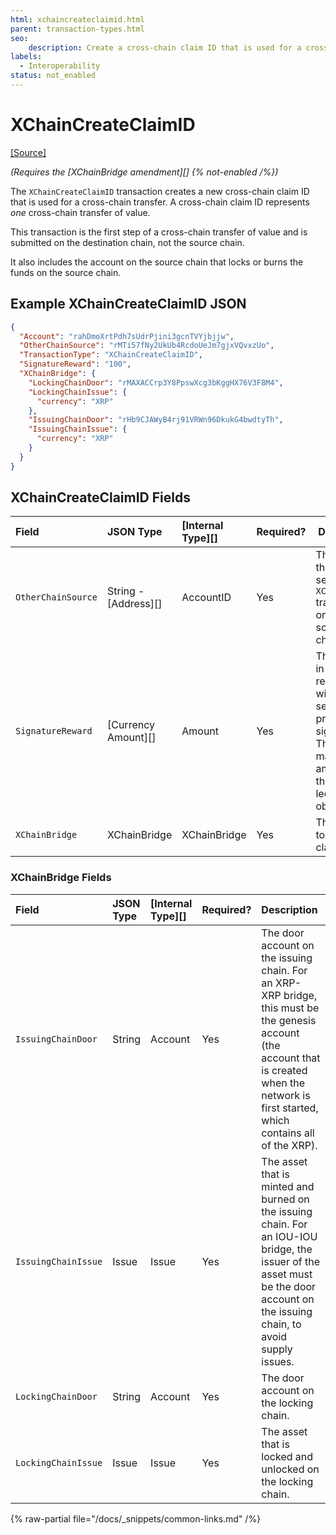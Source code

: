 ```yaml
---
html: xchaincreateclaimid.html 
parent: transaction-types.html
seo:
    description: Create a cross-chain claim ID that is used for a cross-chain transfer.
labels:
  - Interoperability
status: not_enabled
---
```

# XChainCreateClaimID
[[Source]](https://github.com/XRPLF/rippled/blob/1e01cd34f7a216092ed779f291b43324c167167a/src/xrpld/app/tx/detail/XChainBridge.h#L141-L158 "Source")

_(Requires the [XChainBridge amendment][] {% not-enabled /%})_

The `XChainCreateClaimID` transaction creates a new cross-chain claim ID that is used for a cross-chain transfer. A cross-chain claim ID represents *one* cross-chain transfer of value. 

This transaction is the first step of a cross-chain transfer of value and is submitted on the destination chain, not the source chain. 

It also includes the account on the source chain that locks or burns the funds on the source chain.


## Example XChainCreateClaimID JSON

```json
{
  "Account": "rahDmoXrtPdh7sUdrPjini3gcnTVYjbjjw",
  "OtherChainSource": "rMTi57fNy2UkUb4RcdoUeJm7gjxVQvxzUo",
  "TransactionType": "XChainCreateClaimID",
  "SignatureReward": "100",
  "XChainBridge": {
    "LockingChainDoor": "rMAXACCrp3Y8PpswXcg3bKggHX76V3F8M4",
    "LockingChainIssue": {
      "currency": "XRP"
    },
    "IssuingChainDoor": "rHb9CJAWyB4rj91VRWn96DkukG4bwdtyTh",
    "IssuingChainIssue": {
      "currency": "XRP"
    }
  }
}
```


## XChainCreateClaimID Fields

| Field              | JSON Type            | [Internal Type][] | Required? | Description |
|:-------------------|:---------------------|:------------------|:----------|-------------|
| `OtherChainSource` | String - [Address][] | AccountID         | Yes       | The account that must send the `XChainCommit` transaction on the source chain. |
| `SignatureReward`  | [Currency Amount][]  | Amount            | Yes       | The amount, in XRP, to reward the witness servers for providing signatures. This must match the amount on the `Bridge` ledger object. |
| `XChainBridge`     | XChainBridge         | XChainBridge      | Yes       | The bridge to create the claim ID for. |


### XChainBridge Fields

| Field               | JSON Type | [Internal Type][] | Required? | Description     |
|:--------------------|:----------|:------------------|:----------|:----------------|
| `IssuingChainDoor`  | String    | Account           | Yes       | The door account on the issuing chain. For an XRP-XRP bridge, this must be the genesis account (the account that is created when the network is first started, which contains all of the XRP). |
| `IssuingChainIssue` | Issue     | Issue             | Yes       | The asset that is minted and burned on the issuing chain. For an IOU-IOU bridge, the issuer of the asset must be the door account on the issuing chain, to avoid supply issues. |
| `LockingChainDoor`  | String    | Account           | Yes       | The door account on the locking chain. |
| `LockingChainIssue` | Issue     | Issue             | Yes       | The asset that is locked and unlocked on the locking chain. |

{% raw-partial file="/docs/_snippets/common-links.md" /%}
